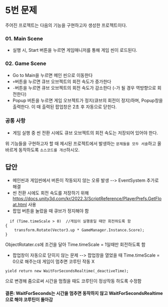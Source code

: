 # 5번 문제

주어진 프로젝트는 다음의 기능을 구현하고자 생성한 프로젝트이다.

### 01. Main Scene
- 실행 시, Start 버튼을 누르면 게임매니저를 통해 게임 씬이 로드된다.

### 02. Game Scene
- Go to Main을 누르면 메인 씬으로 이동한다
- `+`버튼을 누르면 큐브 오브젝트의 회전 속도가 증가한다
- `-`버튼을 누르면 큐브 오브젝트의 회전 속도가 감소한다 (-가 될 경우 역방향으로 회전한다)
- Popup 버튼을 누르면 게임 오브젝트가 정지(큐브의 회전이 정지)하며, Popup창을 출력한다. 이 때 출력된 팝업창은 2초 후 자동으로 닫힌다.

### 공통 사항
- 게임 실행 중 씬 전환 시에도 큐브 오브젝트의 회전 속도는 저장되어 있어야 한다.

위 기능들을 구현하고자 할 때
제시된 프로젝트에서 발생하는 `문제들을 모두 서술`하고 올바르게 동작하도록 `소스코드를 개선`하시오.

## 답안
- 메인씬과 게임씬에서 버튼이 작동되지 않는 오류 발생 --> EventSystem 추가로 해결
- 씬 전환 시에도 회전 속도를 저장하기 위해 https://docs.unity3d.com/kr/2022.3/ScriptReference/PlayerPrefs.GetFloat.html 사용
- 팝업 버튼을 눌렀을 때 큐브가 정지해야 함
  
```  
  if (Time.timeScale > 0)  //게임이 실행중일 때만 회전하도록 함
{
    transform.Rotate(Vector3.up * GameManager.Instance.Score);
}
```
ObjectRotater.cs에 조건을 달아 Time.timeScale = 1일때만 회전하도록 함

- 팝업창이 자동으로 닫히지 않는 문제 --> 팝업창을 열었을 때 Time.timeScale = 0으로 해주는데 게임이 멈추면 코루틴 작동 X
```
yield return new WaitForSecondsRealtime(_deactiveTime);
```
으로 변경해 줌으로써 시간을 멈췄을 때도 코루틴이 정상작동 하도록 수정함

#### 결론: WaitForSeconds는 시간을 멈추면 동작하지 않고 WaitForSecondsRealtime으로 해야 코루틴이 돌아감
